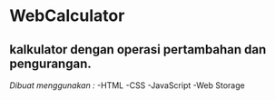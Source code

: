 # WebCalculator
kalkulator dengan operasi pertambahan dan pengurangan.
--
*Dibuat menggunakan :*
-HTML
-CSS
-JavaScript
-Web Storage

